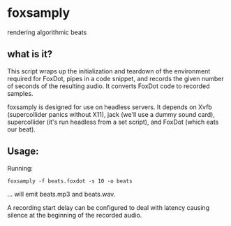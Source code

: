 # foxsamply

rendering algorithmic beats

## what is it?

This script wraps up the initialization and teardown of the environment required for FoxDot, pipes in a code snippet, and records the given number of seconds of the resulting audio.
It converts FoxDot code to recorded samples.

foxsamply is designed for use on headless servers.
It depends on Xvfb (supercollider panics without X11), jack (we'll use a dummy sound card), supercollider (it's run headless from a set script), and FoxDot (which eats our beat).

## Usage:

Running:

```
foxsamply -f beats.foxdot -s 10 -o beats
```

... will emit beats.mp3 and beats.wav.

A recording start delay can be configured to deal with latency causing silence at the beginning of the recorded audio.